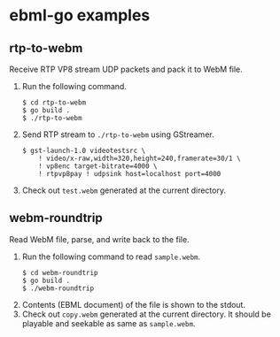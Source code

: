 # ebml-go examples

## rtp-to-webm

Receive RTP VP8 stream UDP packets and pack it to WebM file.

1. Run the following command.
    ```shell
    $ cd rtp-to-webm
    $ go build .
    $ ./rtp-to-webm
    ```
2. Send RTP stream to `./rtp-to-webm` using GStreamer.
    ```shell
    $ gst-launch-1.0 videotestsrc \
        ! video/x-raw,width=320,height=240,framerate=30/1 \
        ! vp8enc target-bitrate=4000 \
        ! rtpvp8pay ! udpsink host=localhost port=4000
    ```
3. Check out `test.webm` generated at the current directory.


## webm-roundtrip

Read WebM file, parse, and write back to the file.

1. Run the following command to read `sample.webm`.
    ```shell
    $ cd webm-roundtrip
    $ go build .
    $ ./webm-roundtrip
    ```
2. Contents (EBML document) of the file is shown to the stdout.
3. Check out `copy.webm` generated at the current directory. It should be playable and seekable as same as `sample.webm`.
